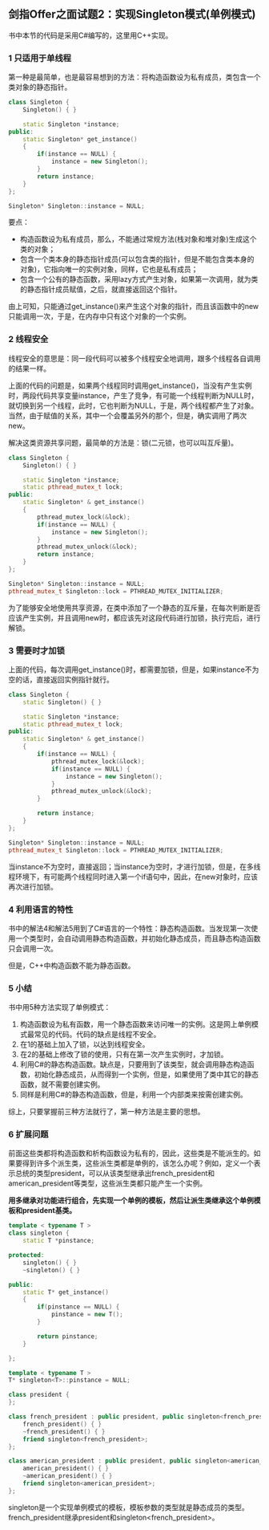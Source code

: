 ## 剑指Offer之面试题2：实现Singleton模式(单例模式)

书中本节的代码是采用C#编写的，这里用C++实现。

### 1 只适用于单线程

第一种是最简单，也是最容易想到的方法：将构造函数设为私有成员，类包含一个类对象的静态指针。
``` C++
class Singleton {
	Singleton() { }

	static Singleton *instance;
public:
	static Singleton* get_instance()
	{
		if(instance == NULL) {
			instance = new Singleton();
		}
		return instance;
	}
};

Singleton* Singleton::instance = NULL;
```
要点：
* 构造函数设为私有成员，那么，不能通过常规方法(栈对象和堆对象)生成这个类的对象；
* 包含一个类本身的静态指针成员(可以包含类的指针，但是不能包含类本身的对象)，它指向唯一的实例对象，同样，它也是私有成员；
* 包含一个公有的静态函数，采用lazy方式产生对象，如果第一次调用，就为类的静态指针成员赋值，之后，就直接返回这个指针。

由上可知，只能通过get_instance()来产生这个对象的指针，而且该函数中的new只能调用一次，于是，在内存中只有这个对象的一个实例。

### 2 线程安全

线程安全的意思是：同一段代码可以被多个线程安全地调用，跟多个线程各自调用的结果一样。

上面的代码的问题是，如果两个线程同时调用get_instance()，当没有产生实例时，两段代码共享变量instance，产生了竞争，有可能一个线程判断为NULL时，就切换到另一个线程，此时，它也判断为NULL，于是，两个线程都产生了对象。当然，由于赋值的关系，其中一个会覆盖另外的那个，但是，确实调用了两次new。

解决这类资源共享问题，最简单的方法是：锁(二元锁，也可以叫互斥量)。

``` C++
class Singleton {
	Singleton() { }

	static Singleton *instance;
	static pthread_mutex_t lock;
public:
	static Singleton* & get_instance()
	{
		pthread_mutex_lock(&lock);
		if(instance == NULL) {
			instance = new Singleton();
		}
		pthread_mutex_unlock(&lock);
		return instance;
	}
};

Singleton* Singleton::instance = NULL;
pthread_mutex_t Singleton::lock = PTHREAD_MUTEX_INITIALIZER;
```

为了能够安全地使用共享资源，在类中添加了一个静态的互斥量，在每次判断是否应该产生实例，并且调用new时，都应该先对这段代码进行加锁，执行完后，进行解锁。

### 3 需要时才加锁

上面的代码，每次调用get_instance()时，都需要加锁，但是，如果instance不为空的话，直接返回实例指针就行。
``` C++
class Singleton {
	static Singleton() { }

	static Singleton *instance;
	static pthread_mutex_t lock;
public:
	static Singleton* & get_instance()
	{
		if(instance == NULL) {
			pthread_mutex_lock(&lock);
			if(instance == NULL) {
				instance = new Singleton();
			}
			pthread_mutex_unlock(&lock);
		}

		return instance;
	}
};

Singleton* Singleton::instance = NULL;
pthread_mutex_t Singleton::lock = PTHREAD_MUTEX_INITIALIZER;
```

当instance不为空时，直接返回；当instance为空时，才进行加锁，但是，在多线程环境下，有可能两个线程同时进入第一个if语句中，因此，在new对象时，应该再次进行加锁。

### 4 利用语言的特性

书中的解法4和解法5用到了C#语言的一个特性：静态构造函数。当发现第一次使用一个类型时，会自动调用静态构造函数，并初始化静态成员，而且静态构造函数只会调用一次。

但是，C++中构造函数不能为静态函数。

### 5 小结

书中用5种方法实现了单例模式：

1. 构造函数设为私有函数，用一个静态函数来访问唯一的实例。这是网上单例模式最常见的代码。代码的缺点是线程不安全。
2. 在1的基础上加入了锁，以达到线程安全。
3. 在2的基础上修改了锁的使用，只有在第一次产生实例时，才加锁。
4. 利用C#的静态构造函数。缺点是，只要用到了该类型，就会调用静态构造函数，初始化静态成员，从而得到一个实例，但是，如果使用了类中其它的静态函数，就不需要创建实例。
5. 同样是利用C#的静态构造函数，但是，利用一个内部类来按需创建实例。

综上，只要掌握前三种方法就行了，第一种方法是主要的思想。

### 6 扩展问题

前面这些类都将构造函数和析构函数设为私有的，因此，这些类是不能派生的。如果要得到许多个派生类，这些派生类都是单例的，该怎么办呢？例如，定义一个表示总统的类型president，可以从该类型继承出french_president和american_president等类型，这些派生类都只能产生一个实例。

**用多继承对功能进行组合，先实现一个单例的模板，然后让派生类继承这个单例模板和president基类。**

``` C++
template < typename T >
class singleton {
	static T *pinstance;

protected:
	singleton() { }
	~singleton() { }

public:
	static T* get_instance()
	{
		if(pinstance == NULL) {
			pinstance = new T();
		}

		return pinstance;
	}

};

template < typename T >
T* singleton<T>::pinstance = NULL;

class president {
};

class french_president : public president, public singleton<french_president> {
	french_president() { }
	~french_president() { }
	friend singleton<french_president>;
};

class american_president : public president, public singleton<american_president> {
	american_president() { }
	~american_president() { }
	friend singleton<american_president>;
};
```

singleton是一个实现单例模式的模板，模板参数的类型就是静态成员的类型。french_president继承president和singleton<french_president>。
